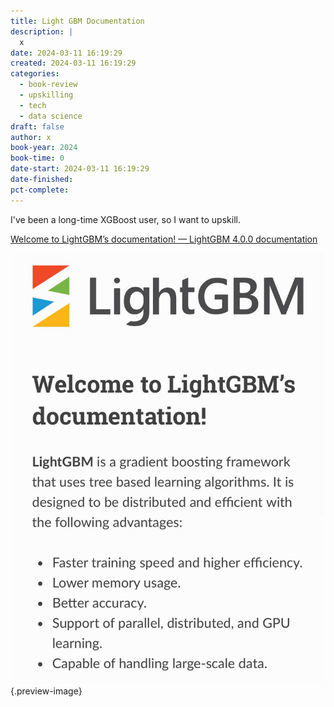 ```yaml
---
title: Light GBM Documentation
description: |
  x
date: 2024-03-11 16:19:29
created: 2024-03-11 16:19:29
categories:
  - book-review
  - upskilling
  - tech
  - data science
draft: false
author: x
book-year: 2024
book-time: 0
date-start: 2024-03-11 16:19:29
date-finished: 
pct-complete:
---
```

I've been a long-time XGBoost user, so I want to upskill. 

[Welcome to LightGBM’s documentation! — LightGBM 4.0.0 documentation](https://lightgbm.readthedocs.io/en/stable/)





![Light GBM](../img/book-light-gbm-documentation.jpeg){.preview-image}
